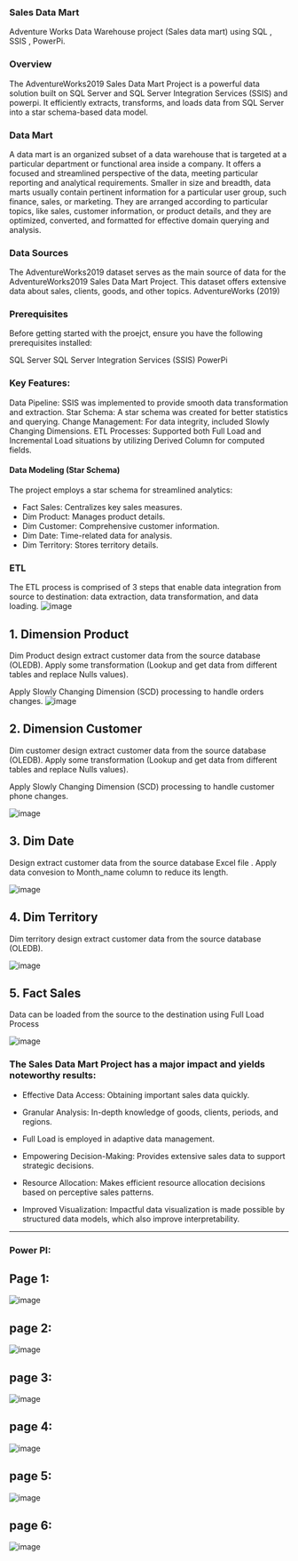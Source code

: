 ### Sales Data Mart
Adventure Works Data Warehouse project (Sales data mart) using SQL , SSIS , PowerPi.

### Overview
The AdventureWorks2019 Sales Data Mart Project is a powerful data solution built on SQL Server and SQL Server Integration Services (SSIS) and powerpi.
It efficiently extracts, transforms, and loads data from SQL Server into a star schema-based data model.

### Data Mart
A data mart is an organized subset of a data warehouse that is targeted at a particular department or functional area inside a company.
It offers a focused and streamlined perspective of the data, meeting particular reporting and analytical requirements. Smaller in size and breadth, 
data marts usually contain pertinent information for a particular user group, such finance, sales, or marketing. They are arranged according to particular topics, 
like sales, customer information, or product details, and they are optimized, converted, and formatted for effective domain querying and analysis.

### Data Sources
The AdventureWorks2019 dataset serves as the main source of data for the AdventureWorks2019 Sales Data Mart Project. 
This dataset offers extensive data about sales, clients, goods, and other topics. AdventureWorks (2019)

### Prerequisites
Before getting started with the proejct, ensure you have the following prerequisites installed:

SQL Server
SQL Server Integration Services (SSIS)
PowerPi

 ### Key Features:
Data Pipeline: SSIS was implemented to provide smooth data transformation and extraction.
Star Schema: A star schema was created for better statistics and querying.
Change Management: For data integrity, included Slowly Changing Dimensions.
ETL Processes: Supported both Full Load and Incremental Load situations by utilizing Derived Column for computed fields.

#### Data Modeling (Star Schema)
The project employs a star schema for streamlined analytics:

- Fact Sales: Centralizes key sales measures.
- Dim Product: Manages product details.
- Dim Customer: Comprehensive customer information.
- Dim Date: Time-related data for analysis.
- Dim Territory: Stores territory details.

### ETL
The ETL process is comprised of 3 steps that enable data integration from source to destination: data extraction, data transformation, and data loading.
![image](https://github.com/user-attachments/assets/970f2bbe-39e9-4932-b95f-bacf5ad6493a)

## 1. Dimension Product
Dim Product design extract customer data from the source database (OLEDB). Apply some transformation (Lookup and get data from different tables and replace Nulls values).

Apply Slowly Changing Dimension (SCD) processing to handle orders changes.
![image](https://github.com/user-attachments/assets/50dd5290-e692-4741-8f60-36259443aad6)

## 2. Dimension Customer
Dim customer design extract customer data from the source database (OLEDB). Apply some transformation (Lookup and get data from different tables and replace Nulls values).

Apply Slowly Changing Dimension (SCD) processing to handle customer phone changes.

![image](https://github.com/user-attachments/assets/21461024-9191-4564-837a-7f1faa5d2eea)

## 3. Dim Date 
Design extract customer data from the source database Excel file . Apply data convesion to Month_name column to reduce its length. 

![image](https://github.com/user-attachments/assets/0188997b-5701-4b59-849d-637a49d4eab3)

## 4. Dim Territory
Dim territory design extract customer data from the source database (OLEDB).

![image](https://github.com/user-attachments/assets/786e9ce5-b341-4287-a74e-0d109b748e5a)

## 5. Fact Sales
Data can be loaded from the source to the destination using Full Load Process 

![image](https://github.com/user-attachments/assets/60bd92bf-72bf-4e66-87a4-a8a01eed32c8)

### The Sales Data Mart Project has a major impact and yields noteworthy results:

- Effective Data Access: Obtaining important sales data quickly.

- Granular Analysis: In-depth knowledge of goods, clients, periods, and regions.

- Full Load is  employed in adaptive data management.

- Empowering Decision-Making: Provides extensive sales data to support strategic decisions.

- Resource Allocation: Makes efficient resource allocation decisions based on perceptive sales patterns.

- Improved Visualization: Impactful data visualization is made possible by structured data models, which also improve interpretability.
----------------------------------------
### Power PI:
## Page 1:
![image](https://github.com/user-attachments/assets/f08616ba-20f2-4938-8d94-6b5830ab5275)

## page 2:
![image](https://github.com/user-attachments/assets/f5ab2db6-fe19-4e1a-8452-019885e25532)

## page 3:
![image](https://github.com/user-attachments/assets/655384ab-0959-4e38-8ad3-8039013e189a)

## page 4:
![image](https://github.com/user-attachments/assets/c99053f1-41f7-447c-878c-0948844b8953)

## page 5: 
![image](https://github.com/user-attachments/assets/21a7edd9-58a2-4593-8c53-14908e9d9608)

## page 6:
![image](https://github.com/user-attachments/assets/50862da0-2ead-4a7a-ae86-6ff39508d901)


